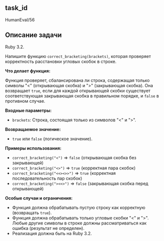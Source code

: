 ## task_id
HumanEval/56

## Описание задачи
Ruby 3.2.

Напишите функцию `correct_bracketing(brackets)`, которая проверяет корректность расстановки угловых скобок в строке.

**Что делает функция:**

Функция проверяет, сбалансирована ли строка, содержащая только символы "<" (открывающая скобка) и ">" (закрывающая скобка).  Она возвращает `true`, если для каждой открывающей скобки существует соответствующая закрывающая скобка в правильном порядке, и `false` в противном случае.

**Входные параметры:**

* `brackets`: Строка, состоящая только из символов "<" и ">".

**Возвращаемое значение:**

* `true` или `false` (логическое значение).

**Примеры использования:**

* `correct_bracketing("<")`  => `false` (открывающая скобка без закрывающей)
* `correct_bracketing("<>")`  => `true` (корректная пара скобок)
* `correct_bracketing("<<><>>")` => `true` (корректная последовательность пар скобок)
* `correct_bracketing("><<>")` => `false` (закрывающая скобка перед открывающей)


**Особые случаи и ограничения:**

* Функция должна обрабатывать пустую строку как корректную (возвращать `true`).
* Функция должна обрабатывать только угловые скобки "<" и ">".  Любые другие символы в строке должны рассматриваться как ошибка (результат не определен).
* Реализация должна быть на Ruby 3.2.


